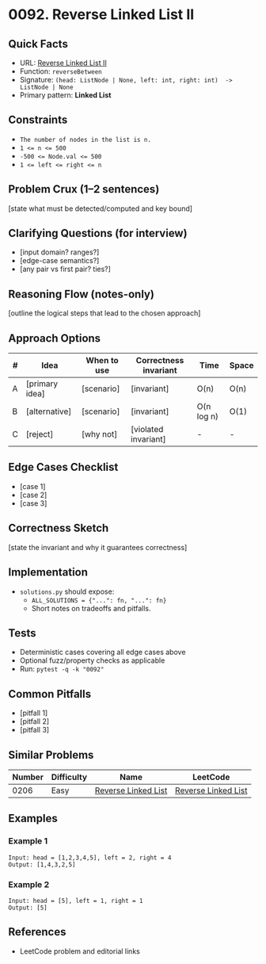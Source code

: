 # 0092. Reverse Linked List II

## Quick Facts

- URL: [Reverse Linked List II](https://leetcode.com/problems/reverse-linked-list-ii/)
- Function: `reverseBetween`
- Signature: `(head: ListNode | None, left: int, right: int)  -> ListNode | None`
- Primary pattern: **Linked List**

## Constraints

- `The number of nodes in the list is n.`
- `1 <= n <= 500`
- `-500 <= Node.val <= 500`
- `1 <= left <= right <= n`

## Problem Crux (1–2 sentences)

[state what must be detected/computed and key bound]

## Clarifying Questions (for interview)

- [input domain? ranges?]
- [edge-case semantics?]
- [any pair vs first pair? ties?]

## Reasoning Flow (notes-only)

[outline the logical steps that lead to the chosen approach]

## Approach Options

| # | Idea | When to use | Correctness invariant | Time | Space |
|---|------|-------------|-----------------------|------|-------|
| A | [primary idea] | [scenario] | [invariant] | O(n) | O(n) |
| B | [alternative] | [scenario] | [invariant] | O(n log n) | O(1) |
| C | [reject] | [why not] | [violated invariant] | - | - |

## Edge Cases Checklist

- [case 1]
- [case 2]
- [case 3]

## Correctness Sketch

[state the invariant and why it guarantees correctness]

## Implementation

- `solutions.py` should expose:
  - `ALL_SOLUTIONS = {"...": fn, "...": fn}`
  - Short notes on tradeoffs and pitfalls.

## Tests

- Deterministic cases covering all edge cases above
- Optional fuzz/property checks as applicable
- Run: `pytest -q -k "0092"`

## Common Pitfalls

- [pitfall 1]
- [pitfall 2]
- [pitfall 3]

## Similar Problems

| Number | Difficulty | Name | LeetCode |
|---|---|---|---|
| 0206 | Easy | [Reverse Linked List](../0206-reverse-linked-list/readme.md) | [Reverse Linked List](https://leetcode.com/problems/reverse-linked-list/) |

## Examples

### Example 1

```text
Input: head = [1,2,3,4,5], left = 2, right = 4
Output: [1,4,3,2,5]
```

### Example 2

```text
Input: head = [5], left = 1, right = 1
Output: [5]
```

## References

- LeetCode problem and editorial links
